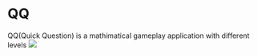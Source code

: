 # QQ
QQ(Quick Question) is a mathimatical gameplay application with different levels
<img src="https://drive.google.com/file/d/1kKw4BIDM-5FnzDSP-m_d-INhuRYjGJYC/view?usp=sharing"></img>
